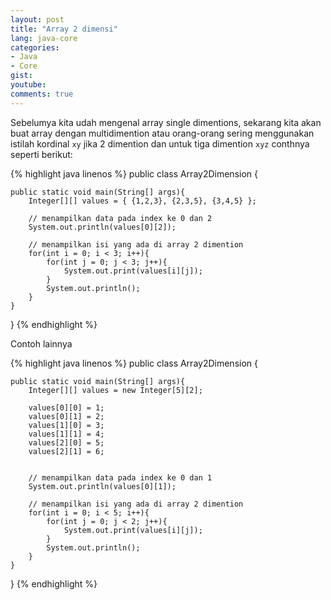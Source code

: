 ```yaml
---
layout: post
title: "Array 2 dimensi"
lang: java-core
categories:
- Java
- Core
gist: 
youtube: 
comments: true
---
```


Sebelumya kita udah mengenal array single dimentions, sekarang kita akan buat array dengan multidimention atau orang-orang sering menggunakan istilah kordinal `xy` jika 2 dimention dan untuk tiga dimention `xyz` conthnya seperti berikut:

{% highlight java linenos %}
public class Array2Dimension {
	
	public static void main(String[] args){
		Integer[][] values = { {1,2,3}, {2,3,5}, {3,4,5} };

        // menampilkan data pada index ke 0 dan 2
        System.out.println(values[0][2]);

        // menampilkan isi yang ada di array 2 dimention
		for(int i = 0; i < 3; i++){
			for(int j = 0; j < 3; j++){
				System.out.print(values[i][j]);
			}
			System.out.println();		
		}
	}
}
{% endhighlight %}

Contoh lainnya 

{% highlight java linenos %}
public class Array2Dimension {
	
	public static void main(String[] args){
		Integer[][] values = new Integer[5][2];

        values[0][0] = 1;
        values[0][1] = 2;
        values[1][0] = 3;
        values[1][1] = 4;
        values[2][0] = 5;
        values[2][1] = 6;
        

        // menampilkan data pada index ke 0 dan 1
        System.out.println(values[0][1]);

        // menampilkan isi yang ada di array 2 dimention
		for(int i = 0; i < 5; i++){
			for(int j = 0; j < 2; j++){
				System.out.print(values[i][j]);
			}
			System.out.println();		
		}
	}
}
{% endhighlight %}